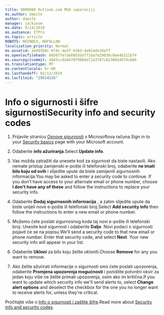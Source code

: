 ```yaml
---
title: 8000060 Outlook.com MSA separaciji
ms.author: daeite
author: daeite
manager: jackiesm
ms.date: 9/14/2018
ms.audience: ITPro
ms.topic: article
ROBOTS: NOINDEX, NOFOLLOW
localization_priority: Normal
ms.assetid: a4403b0c-6f4c-4e2f-b3bd-4e814de10aff
ms.openlocfilehash: 605677e7ab0855bd771da7e29036c8ee4b211b74
ms.sourcegitcommit: dd43cc0a9470f98b8ef2a3787c823801d674c666
ms.translationtype: MT
ms.contentlocale: hr-HR
ms.lasthandoff: 02/12/2019
ms.locfileid: "29914536"
---
```

# <a name="security-info-and-security-codes"></a><span data-ttu-id="00c13-102">Info o sigurnosti i šifre sigurnosti</span><span class="sxs-lookup"><span data-stu-id="00c13-102">Security info and security codes</span></span>

1. <span data-ttu-id="00c13-103">Prijavite stranicu [Osnove sigurnosti](https://account.microsoft.com/security) s Microsoftova računa.</span><span class="sxs-lookup"><span data-stu-id="00c13-103">Sign in to your [Security basics](https://account.microsoft.com/security) page with your Microsoft account.</span></span> 
    
2. <span data-ttu-id="00c13-104">Odaberite **info ažuriranja**.</span><span class="sxs-lookup"><span data-stu-id="00c13-104">Select **Update info**.</span></span> 
    
3. <span data-ttu-id="00c13-p101">Vas možda zatražiti da unesete kod za sigurnost da biste nastavili. Ako nemate pristup zamjenski e-pošte ili telefonski broj, odaberite **ne imati bilo koju od ovih** i slijedite upute da biste zamijenili sigurnosnih informacija.</span><span class="sxs-lookup"><span data-stu-id="00c13-p101">You may be asked to enter a security code to continue. If you don't have access to your alternate email or phone number, choose **I don't have any of these** and follow the instructions to replace your security info.</span></span> 
    
4. <span data-ttu-id="00c13-107">Odaberite **Dodaj sigurnosnih informacija** , a zatim slijedite upute da biste unijeli nove e-pošte ili telefonski broj.</span><span class="sxs-lookup"><span data-stu-id="00c13-107">Select **Add security info** then follow the instructions to enter a new email or phone number.</span></span> 
    
5. <span data-ttu-id="00c13-p102">Možemo ćete poslati sigurnosnog koda taj novi e-pošte ili telefonski broj. Unesite kod sigurnost i odaberite **Dalje**. Novi podaci o sigurnosti pojavit će se na popisu.</span><span class="sxs-lookup"><span data-stu-id="00c13-p102">We'll send a security code to that new email or phone number. Enter that security code, and select **Next**. Your new security info will appear in your list.</span></span> 
    
6. <span data-ttu-id="00c13-111">Odaberite **Ukloni** za bilo koju želite ukloniti.</span><span class="sxs-lookup"><span data-stu-id="00c13-111">Choose **Remove** for any you want to remove.</span></span> 
    
7. <span data-ttu-id="00c13-112">Ako želite ažurirati informacije o sigurnosti smo ćete poslati upozorenja, odaberite **Promjena upozorenja mogućnosti** i poništite potvrdni okvir za jedan koju više ne želite primati upozorenja, osim ako im kritična.</span><span class="sxs-lookup"><span data-stu-id="00c13-112">If you want to update which security info we'll send alerts to, select **Change alert options** and deselect the checkbox for the one you no longer want to receive alerts for, unless they're critical.</span></span> 
    
<span data-ttu-id="00c13-113">Pročitajte više o [Info o sigurnosti i zaštite šifre](https://support.microsoft.com/help/12428/).</span><span class="sxs-lookup"><span data-stu-id="00c13-113">Read more about [Security info and security codes](https://support.microsoft.com/help/12428/).</span></span>
  

